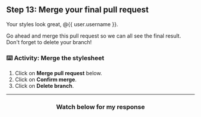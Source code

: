 ## Step 13: Merge your final pull request

Your styles look great, @{{ user.username }}.

Go ahead and merge this pull request so we can all see the final result. Don't forget to delete your branch!

### :keyboard: Activity: Merge the stylesheet
1. Click on **Merge pull request** below.
1. Click on **Confirm merge**.
1. Click on **Delete branch**.

<hr>
<h3 align="center">Watch below for my response</h3>
